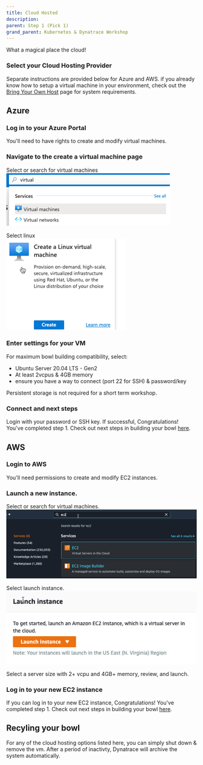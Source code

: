 ```yaml
---
title: Cloud Hosted
description: 
parent: Step 1 (Pick 1)
grand_parent: Kubernetes & Dynatrace Workshop
---
```


What a magical place the cloud!

### Select your Cloud Hosting Provider

Separate instructions are provided below for Azure and AWS.  if you already know how to setup a virtual machine in your environment, check out the [Bring Your Own Host](1byoh) page for system requirements.

## Azure

### Log in to your Azure Portal

You'll need to have rights to create and modify virtual machines.

### Navigate to the create a virtual machine page

Select or search for virtual machines  
![Virtual Machines](/assets/images/azure_vm.jpg)

Select linux  
![Linux](/assets/images/azure_linux.jpg)

### Enter settings for your VM

For maximum bowl building compatibility, select:

- Ubuntu Server 20.04 LTS - Gen2
- At least 2vcpus & 4GB memory
- ensure you have a way to connect (port 22 for SSH) & password/key

Persistent storage is not required for a short term workshop.

### Connect and next steps

Login with your password or SSH key.  If successful, Congratulations!  You've completed step 1.  Check out next steps in building your bowl [here](./step2).

## AWS

### Login to AWS

You'll need permissions to create and modify EC2 instances.

### Launch a new instance.

Select or search for virtual machines.  
![Virtual Machines](/assets/images/aws_ec2.jpg)

Select launch instance.  
![Launch Instance](/assets/images/aws_launch.jpg)

Select a server size with 2+ vcpu and 4GB+ memory, review, and launch.

### Log in to your new EC2 instance
If you can log in to your new EC2 instance, Congratulations!  You've completed step 1.  Check out next steps in building your bowl [here](./step2).

## Recyling your bowl

For any of the cloud hosting options listed here, you can simply shut down & remove the vm.  After a period of inactivty, Dynatrace will archive the system automatically.